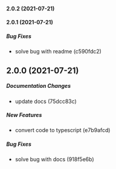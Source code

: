 #### 2.0.2 (2021-07-21)

#### 2.0.1 (2021-07-21)

##### Bug Fixes

*  solve bug with readme (c590fdc2)

## 2.0.0 (2021-07-21)

##### Documentation Changes

*  update docs (75dcc83c)

##### New Features

*  convert code to typescript (e7b9afcd)

##### Bug Fixes

*  solve bug with docs (918f5e6b)

